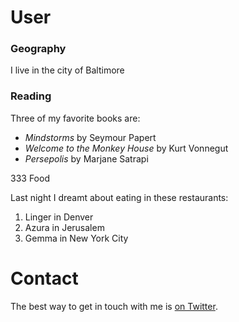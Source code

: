 # User 

### Geography

I live in the city of Baltimore

### Reading

Three of my favorite books are:

- *Mindstorms* by Seymour Papert
- *Welcome to the Monkey House* by Kurt Vonnegut
- *Persepolis* by Marjane Satrapi

333 Food 

Last night I dreamt about eating in these restaurants:

1. Linger in Denver
2. Azura in Jerusalem
3. Gemma in New York City

# Contact

The best way to get in touch with me is [on Twitter](https://twitter.com/).
